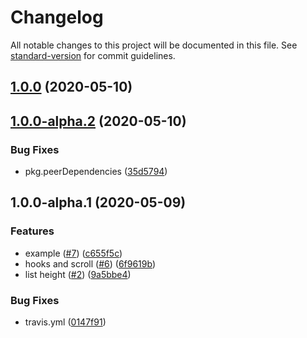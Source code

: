 # Changelog

All notable changes to this project will be documented in this file. See [standard-version](https://github.com/conventional-changelog/standard-version) for commit guidelines.

## [1.0.0](https://github.com/remaxjs/remax-recycle-view/compare/v1.0.0-alpha.2...v1.0.0) (2020-05-10)

## [1.0.0-alpha.2](https://github.com/remaxjs/remax-recycle-view/compare/v1.0.0-alpha.1...v1.0.0-alpha.2) (2020-05-10)


### Bug Fixes

* pkg.peerDependencies ([35d5794](https://github.com/remaxjs/remax-recycle-view/commit/35d5794d9f376ab5375d4cb4bb3c7b81e6f077f2))

## 1.0.0-alpha.1 (2020-05-09)


### Features

* example ([#7](https://github.com/remaxjs/remax-recycle-view/issues/7)) ([c655f5c](https://github.com/remaxjs/remax-recycle-view/commit/c655f5cf20529f1603d3c6ff9b55372da82dcf4b))
* hooks and scroll ([#6](https://github.com/remaxjs/remax-recycle-view/issues/6)) ([6f9619b](https://github.com/remaxjs/remax-recycle-view/commit/6f9619b8326e82528ac279cf7279f5811822b9db))
* list height ([#2](https://github.com/remaxjs/remax-recycle-view/issues/2)) ([9a5bbe4](https://github.com/remaxjs/remax-recycle-view/commit/9a5bbe49910f841b3baa1a79fc72733421d23f6b))


### Bug Fixes

* travis.yml ([0147f91](https://github.com/remaxjs/remax-recycle-view/commit/0147f911299a33272c9f0a9ed415a5617819354c))

